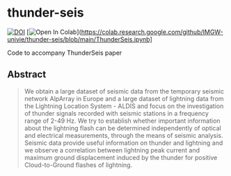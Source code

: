# thunder-seis
[![DOI](https://zenodo.org/badge/391969148.svg)](https://zenodo.org/badge/latestdoi/391969148)
[![Open In Colab](https://colab.research.google.com/assets/colab-badge.svg)](https://colab.research.google.com/github/IMGW-univie/thunder-seis/blob/main/ThunderSeis.ipynb]

Code to accompany ThunderSeis paper

## Abstract
> We obtain a large dataset of seismic data from the temporary seismic network AlpArray in Europe and a large dataset of lightning data from the Lightning Location System - ALDIS and focus on the investigation of thunder signals recorded with seismic stations in a frequency range of 2-49 Hz. We try to establish whether important information about the lightning flash can be determined independently of optical and electrical measurements, through the means of seismic analysis. Seismic data provide useful information on thunder and lightning and we observe a correlation between lightning peak current and maximum ground displacement induced by the thunder for positive Cloud-to-Ground flashes of lightning. 
